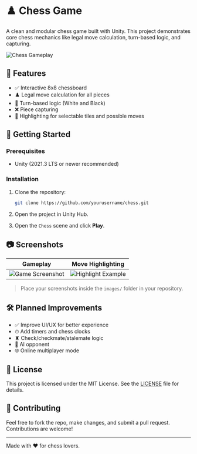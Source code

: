 
# ♟️ Chess Game

A clean and modular chess game built with Unity. This project demonstrates core chess mechanics like legal move calculation, turn-based logic, and capturing.

![Chess Gameplay](images/chess_screenshot_1.png)

## 🧩 Features

- ✅ Interactive 8x8 chessboard  
- ♟️ Legal move calculation for all pieces  
- 🔄 Turn-based logic (White and Black)  
- ❌ Piece capturing  
- 🎯 Highlighting for selectable tiles and possible moves  

## 🚀 Getting Started

### Prerequisites

- Unity (2021.3 LTS or newer recommended)

### Installation

1. Clone the repository:
   ```bash
   git clone https://github.com/yourusername/chess.git
   ```

2. Open the project in Unity Hub.

3. Open the `Chess` scene and click **Play**.

## 📷 Screenshots

| Gameplay | Move Highlighting |
|----------|-------------------|
| ![Game Screenshot](images/chess_screenshot_1.png) | ![Highlight Example](images/chess_screenshot_2.png) |

> Place your screenshots inside the `images/` folder in your repository.

## 🛠️ Planned Improvements

- ✅ Improve UI/UX for better experience  
- ⏱ Add timers and chess clocks  
- ♜ Check/checkmate/stalemate logic  
- 🧠 AI opponent  
- 🌐 Online multiplayer mode  

## 📄 License

This project is licensed under the MIT License. See the [LICENSE](LICENSE) file for details.

## 🙌 Contributing

Feel free to fork the repo, make changes, and submit a pull request. Contributions are welcome!

---

Made with ❤️ for chess lovers.
